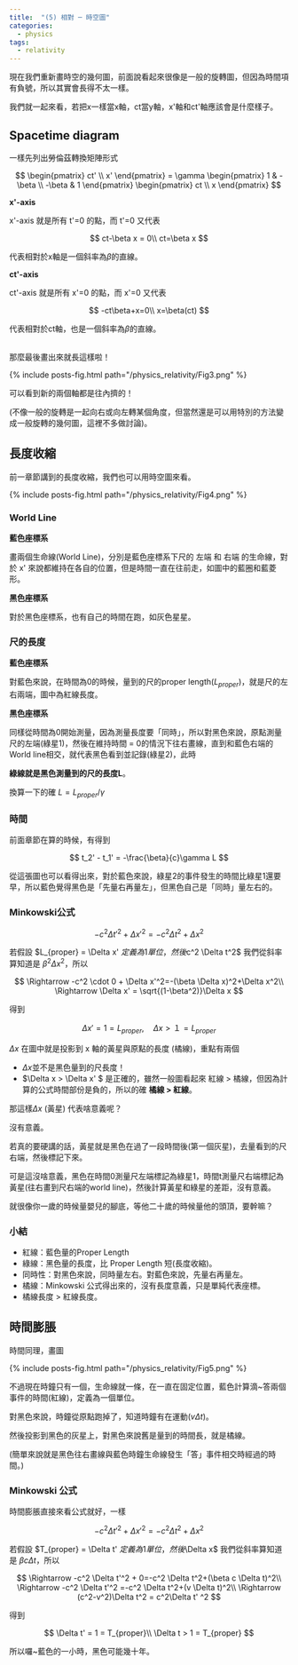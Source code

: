 ```yaml
---
title:  "(5) 相對 ─ 時空圖"
categories:
  - physics
tags:
  - relativity
---
```


現在我們重新畫時空的幾何圖，前面說看起來很像是一般的旋轉圖，但因為時間項有負號，所以其實會長得不太一樣。


我們就一起來看，若把x一樣當x軸，ct當y軸，x'軸和ct'軸應該會是什麼樣子。

## Spacetime diagram

一樣先列出勞倫茲轉換矩陣形式

$$
\begin{pmatrix}
ct'  \\
x' 
\end{pmatrix} =
\gamma
\begin{pmatrix}
1 & -\beta  \\
-\beta & 1
\end{pmatrix}
\begin{pmatrix}
ct \\
x
\end{pmatrix}
$$


**x'-axis**

x'-axis 就是所有 t'=0 的點，而 t'=0 又代表

$$
ct-\beta x = 0\\
ct=\beta x
$$

代表相對於x軸是一個斜率為$\beta$的直線。


**ct'-axis**

ct'-axis 就是所有 x'=0 的點，而 x'=0 又代表

$$
-ct\beta+x=0\\
x=\beta(ct)
$$

代表相對於ct軸，也是一個斜率為$\beta$的直線。


<br>
那麼最後畫出來就長這樣啦！


{% include posts-fig.html path="/physics_relativity/Fig3.png" %}


可以看到新的兩個軸都是往內擠的！

(不像一般的旋轉是一起向右或向左轉某個角度，但當然還是可以用特別的方法變成一般旋轉的幾何圖，這裡不多做討論)。

## 長度收縮

前一章節講到的長度收縮，我們也可以用時空圖來看。

{% include posts-fig.html path="/physics_relativity/Fig4.png" %}


### World Line


**藍色座標系**

畫兩個生命線(World Line)，分別是藍色座標系下尺的 左端 和 右端 的生命線，對於 x' 來說都維持在各自的位置，但是時間一直在往前走，如圖中的藍圈和藍菱形。


**黑色座標系**

對於黑色座標系，也有自己的時間在跑，如灰色星星。


### 尺的長度


**藍色座標系**

對藍色來說，在時間為0的時候，量到的尺的proper length($L_{proper}$)，就是尺的左右兩端，圖中為紅線長度。


**黑色座標系**

同樣從時間為0開始測量，因為測量長度要「同時」，所以對黑色來說，原點測量尺的左端(綠星1)，然後在維持時間 = 0的情況下往右畫線，直到和藍色右端的World line相交，就代表黑色看到並記錄(綠星2)，此時

**綠線就是黑色測量到的尺的長度L**。


換算一下的確 $L = L_{proper} / \gamma$

### 時間


前面章節在算的時候，有得到

$$
t_2' - t_1' = -\frac{\beta}{c}\gamma L
$$


從這張圖也可以看得出來，對於藍色來說，綠星2的事件發生的時間比綠星1還要早，所以藍色覺得黑色是「先量右再量左」，但黑色自己是「同時」量左右的。


### Minkowski公式

$$
-c^2 \Delta t'^2+\Delta x'^2=-c^2 \Delta t^2+\Delta x^2
$$

若假設 $L_{proper} = \Delta x' $定義為1單位，然後$c^2 \Delta t^2$ 我們從斜率算知道是 $\beta^2 \Delta x^2$，所以

$$
\Rightarrow -c^2 \cdot 0 + \Delta x'^2=-(\beta \Delta x)^2+\Delta x^2\\
\Rightarrow \Delta x' = \sqrt{(1-\beta^2)}\Delta x
$$

得到

$$
\Delta x' = 1 = L_{proper},\quad \Delta x > １= L_{proper}
$$

$\Delta x$ 在圖中就是投影到 x 軸的黃星與原點的長度 (橘線)，重點有兩個

- $\Delta x$並不是黑色量到的尺長度！
- $\Delta x > \Delta x' $ 是正確的，雖然一般圖看起來 紅線 > 橘線，但因為計算的公式時間部份是負的，所以的確 **橘線 > 紅線**。


那這樣$\Delta x$ (黃星) 代表啥意義呢？


沒有意義。


若真的要硬講的話，黃星就是黑色在過了一段時間後(第一個灰星)，去量看到的尺右端，然後標記下來。


可是這沒啥意義，黑色在時間0測量尺左端標記為綠星1，時間t測量尺右端標記為黃星(往右畫到尺右端的world line)，然後計算黃星和綠星的差距，沒有意義。


就很像你一歲的時候量嬰兒的腳底，等他二十歲的時候量他的頭頂，要幹嘛？


### 小結

- 紅線：藍色量的Proper Length
- 綠線：黑色量的長度，比 Proper Length 短(長度收縮)。
- 同時性：對黑色來說，同時量左右。對藍色來說，先量右再量左。
- 橘線：Minkowski 公式得出來的，沒有長度意義，只是單純代表座標。
- 橘線長度 > 紅線長度。


## 時間膨脹


時間同理，畫圖

{% include posts-fig.html path="/physics_relativity/Fig5.png" %}


不過現在時鐘只有一個，生命線就一條，在一直在固定位置，藍色計算滴~答兩個事件的時間(紅線)，定義為一個單位。



對黑色來說，時鐘從原點跑掉了，知道時鐘有在運動($v\Delta t$)。 


然後投影到黑色的灰星上，對黑色來說舊是量到的時間長，就是橘線。


(簡單來說就是黑色往右畫線與藍色時鐘生命線發生「答」事件相交時經過的時間。)

### Minkowski 公式

時間膨脹直接來看公式就好，一樣


$$
-c^2 \Delta t'^2+\Delta x'^2=-c^2 \Delta t^2+\Delta x^2
$$

若假設 $T_{proper} = \Delta t' $定義為1單位，然後$\Delta x$ 我們從斜率算知道是 $\beta c \Delta t$，所以

$$
\Rightarrow -c^2 \Delta t'^2 + 0=-c^2 \Delta t^2+(\beta c \Delta t)^2\\
\Rightarrow -c^2 \Delta t'^2 =-c^2 \Delta t^2+(v \Delta t)^2\\
\Rightarrow (c^2-v^2)\Delta t^2 = c^2\Delta t' ^2
$$

得到

$$
\Delta t' = 1 = T_{proper}\\
\Delta t  > 1 = T_{proper}
$$

所以囉~藍色的一小時，黑色可能幾十年。


